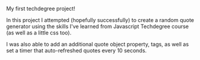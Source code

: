  My first techdegree project!

 In this project I attempted (hopefully successfully) to create a random quote generator using the skills I've learned from Javascript Techdegree course (as well as a little css too).

 I was also able to add an additional quote object property, tags, as well as set a timer that auto-refreshed quotes every 10 seconds. 
